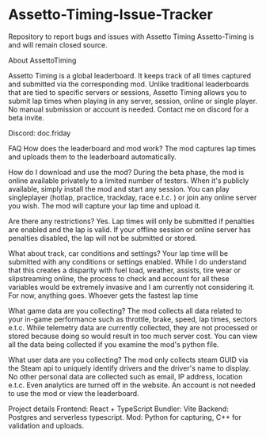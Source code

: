 # Assetto-Timing-Issue-Tracker
Repository to report bugs and issues with Assetto Timing
Assetto-Timing is and will remain closed source. 

About AssettoTiming

Assetto Timing is a global leaderboard. It keeps track of all times captured and submitted via the corresponding mod. Unlike traditional leaderboards that are tied to specific servers or sessions, Assetto Timing allows you to submit lap times when playing in any server, session, online or single player. No manual submission or account is needed.
Contact me on discord for a beta invite.

Discord: doc.friday


FAQ
How does the leaderboard and mod work?
The mod captures lap times and uploads them to the leaderboard automatically.

How do I download and use the mod?
During the beta phase, the mod is online available privately to a limited number of testers. When it's publicly available, simply install the mod and start any session. You can play singleplayer (hotlap, practice, trackday, race e.t.c. ) or join any online server you wish. The mod will capture your lap time and upload it.

Are there any restrictions?
Yes. Lap times will only be submitted if penalties are enabled and the lap is valid. If your offline session or online server has penalties disabled, the lap will not be submitted or stored.

What about track, car conditions and settings?
Your lap time will be submitted with any conditions or settings enabled. While I do understand that this creates a disparity with fuel load, weather, assists, tire wear or slipstreaming online, the process to check and account for all these variables would be extremely invasive and I am currently not considering it. For now, anything goes. Whoever gets the fastest lap time

What game data are you collecting?
The mod collects all data related to your in-game performance such as throttle, brake, speed, lap times, sectors e.t.c. While telemetry data are currently collected, they are not processed or stored because doing so would result in too much server cost. You can view all the data being collected if you examine the mod's python file.

What user data are you collecting?
The mod only collects steam GUID via the Steam api to uniquely identify drivers and the driver's name to display. No other personal data are collected such as email, IP address, location e.t.c. Even analytics are turned off in the website. An account is not needed to use the mod or view the leaderboard.

Project details
Frontend: React + TypeScript
Bundler: Vite
Backend: Postgres and serverless typescript.
Mod: Python for capturing, C++ for validation and uploads.
